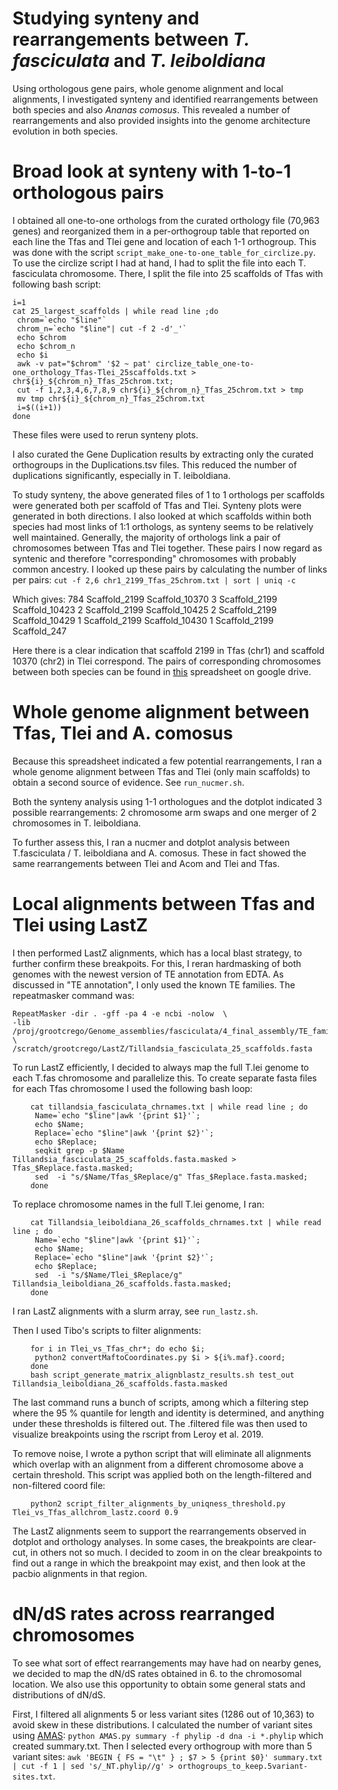# Studying synteny and rearrangements between *T. fasciculata* and *T. leiboldiana*

Using orthologous gene pairs, whole genome alignment and local alignments, I investigated synteny and identified rearrangements between both species and also *Ananas comosus*. This revealed a number of rearrangements and also provided insights into the genome architecture evolution in both species.

# Broad look at synteny with 1-to-1 orthologous pairs

I obtained all one-to-one orthologs from the curated orthology file (70,963 genes) and reorganized them in a per-orthogroup table that reported on each line the Tfas and Tlei gene and location of each 1-1 orthogroup. This was done with the script `script_make_one-to-one_table_for_circlize.py`. To use the circlize script I had at hand, I had to split the file into each T. fasciculata chromosome.  There, I split the file into 25 scaffolds of Tfas with following bash script:

    i=1
    cat 25_largest_scaffolds | while read line ;do
     chrom=`echo "$line"`
     chrom_n=`echo "$line"| cut -f 2 -d'_'`
     echo $chrom
     echo $chrom_n
     echo $i
     awk -v pat="$chrom" '$2 ~ pat' circlize_table_one-to-one_orthology_Tfas-Tlei_25scaffolds.txt > chr${i}_${chrom_n}_Tfas_25chrom.txt;
     cut -f 1,2,3,4,6,7,8,9 chr${i}_${chrom_n}_Tfas_25chrom.txt > tmp
     mv tmp chr${i}_${chrom_n}_Tfas_25chrom.txt
     i=$((i+1))
    done

These files were used to rerun synteny plots.

I also curated the Gene Duplication results by extracting only the curated orthogroups in the Duplications.tsv files. This reduced the number of duplications significantly, especially in T. leiboldiana.

To study synteny, the above generated files of 1 to 1 orthologs per scaffolds were generated both per scaffold of Tfas and Tlei. Synteny plots were generated in both directions.
I also looked at which scaffolds within both species had most links of 1:1 orthologs, as synteny seems to be relatively well maintained. Generally, the majority of orthologs link a pair of chromosomes between Tfas and Tlei together. These pairs I now regard as syntenic and therefore "corresponding" chromosomes with probably common ancestry. I looked up these pairs by calculating the number of links per pairs:
`cut -f 2,6 chr1_2199_Tfas_25chrom.txt | sort | uniq -c`

Which gives:
    784 Scaffold_2199	Scaffold_10370
    3 Scaffold_2199	Scaffold_10423
    2 Scaffold_2199	Scaffold_10425
    2 Scaffold_2199	Scaffold_10429
    1 Scaffold_2199	Scaffold_10430
    1 Scaffold_2199	Scaffold_247

Here there is a clear indication that scaffold 2199 in Tfas (chr1) and scaffold 10370 (chr2) in Tlei correspond. The pairs of corresponding chromosomes between both species can be found in [this](https://docs.google.com/spreadsheets/d/1Gfj0WRwzEupbUZKON2OnO8psCsLD4j3tC6k3-Pz8hLs/edit#gid=0) spreadsheet on google drive.

# Whole genome alignment between Tfas, Tlei and A. comosus

Because this spreadsheet indicated a few potential rearrangements, I ran a whole genome alignment between Tfas and Tlei (only main scaffolds) to obtain a second source of evidence. See `run_nucmer.sh`.

Both the synteny analysis using 1-1 orthologues and the dotplot indicated 3 possible rearrangements: 2 chromosome arm swaps and one merger of 2 chromosomes in T. leiboldiana.

To further assess this, I ran a nucmer and dotplot analysis between T.fasciculata / T. leiboldiana and A. comosus. These in fact showed the same rearrangements between Tlei and Acom and Tlei and Tfas.

# Local alignments between Tfas and Tlei using LastZ

I then performed LastZ alignments, which has a local blast strategy, to further confirm these breakpoits. For this, I reran hardmasking of both genomes with the newest version of TE annotation from EDTA. As discussed in "TE annotation", I only used the known TE families. The repeatmasker command was:

    RepeatMasker -dir . -gff -pa 4 -e ncbi -nolow  \
    -lib /proj/grootcrego/Genome_assemblies/fasciculata/4_final_assembly/TE_families_FULL_EDTA_Tfas_25chrom.fa \
    /scratch/grootcrego/LastZ/Tillandsia_fasciculata_25_scaffolds.fasta

To run LastZ efficiently, I decided to always map the full T.lei genome to each T.fas chromosome and parallelize this. To create separate fasta files for each Tfas chromosome I used the following bash loop:
````
    cat tillandsia_fasciculata_chrnames.txt | while read line ; do  
     Name=`echo "$line"|awk '{print $1}'`;  
     echo $Name;  
     Replace=`echo "$line"|awk '{print $2}'`;  
     echo $Replace;  
     seqkit grep -p $Name Tillandsia_fasciculata_25_scaffolds.fasta.masked > Tfas_$Replace.fasta.masked;  
     sed  -i "s/$Name/Tfas_$Replace/g" Tfas_$Replace.fasta.masked;
    done
````
To replace chromosome names in the full T.lei genome, I ran:
````
    cat Tillandsia_leiboldiana_26_scaffolds_chrnames.txt | while read line ; do  
     Name=`echo "$line"|awk '{print $1}'`;  
     echo $Name;  
     Replace=`echo "$line"|awk '{print $2}'`;  
     echo $Replace;  
     sed  -i "s/$Name/Tlei_$Replace/g" Tillandsia_leiboldiana_26_scaffolds.fasta.masked;
    done
````
I ran LastZ alignments with a slurm array, see `run_lastz.sh`.

Then I used Tibo's scripts to filter alignments:
````
    for i in Tlei_vs_Tfas_chr*; do echo $i;  
     python2 convertMaftoCoordinates.py $i > ${i%.maf}.coord;
    done
    bash script_generate_matrix_alignblastz_results.sh test_out Tillandsia_leiboldiana_26_scaffolds.fasta.masked
````
The last command runs a bunch of scripts, among which a filtering step where the 95 % quantile for length and identity is determined, and anything under these thresholds is filtered out. The .filtered file was then used to visualize breakpoints using the rscript from Leroy et al. 2019.

To remove noise, I wrote a python script that will eliminate all alignments which overlap with an alignment from a different chromosome above a certain threshold. This script was applied both on the length-filtered and non-filtered coord file:
````
    python2 script_filter_alignments_by_uniqness_threshold.py Tlei_vs_Tfas_allchrom_lastz.coord 0.9
````
 The LastZ alignments seem to support the rearrangements observed in dotplot and orthology analyses. In some cases, the breakpoints are clear-cut, in others not so much. I decided to zoom in on the clear breakpoints to find out a range in which the breakpoint may exist, and then look at the pacbio alignments in that region.

# dN/dS rates across rearranged chromosomes

To see what sort of effect rearrangements may have had on nearby genes, we decided to map the dN/dS rates obtained in 6. to the chromosomal location. We also use this opportunity to obtain some general stats and distributions of dN/dS.

First, I filtered all alignments 5 or less variant sites (1286 out of 10,363) to avoid skew in these distributions. I calculated the number of variant sites using [AMAS](https://github.com/marekborowiec/AMAS): `python AMAS.py summary -f phylip -d dna -i *.phylip` which created summary.txt. Then I selected every orthogroup with more than 5 variant sites: `awk 'BEGIN { FS = "\t" } ; $7 > 5 {print $0}' summary.txt | cut -f 1 | sed 's/_NT.phylip//g' > orthogroups_to_keep.5variant-sites.txt`.
